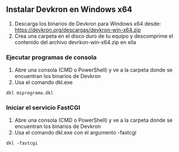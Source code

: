 ## Instalar Devkron en Windows x64

1. Descarga los binarios de Devkron para Windows x64 desde: https://devkron.org/descargas/devkron-win-x64.zip
2. Crea una carpeta en el disco duro de tu equipo y descomprime el contenido del archivo devrkon-win-x64.zip en ella

### Ejecutar programas de consola

1. Abre una consola (CMD o PowerShell) y ve a la carpeta donde se encuentran los binarios de Devkron
2. Usa el comando dkl.exe
```CMD
dkl miprograma.dkl
```

### Iniciar el servicio FastCGI
1. Abre una consola (CMD o PowerShell) y ve a la carpeta donde se encuentran los binarios de Devkron
2. Usa el comando dkl.exe con el argumento -fastcgi
```CMD
dkl -fastcgi
```



